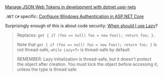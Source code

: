 
[Manage JSON Web Tokens in development with dotnet user-jwts](https://learn.microsoft.com/en-us/aspnet/core/security/authentication/jwt-authn?view=aspnetcore-7.0&tabs=windows)

`.NET` `C#` specific: [Configure Windows Authentication in ASP.NET Core](https://learn.microsoft.com/en-us/aspnet/core/security/authentication/windowsauth?view=aspnetcore-7.0&tabs=visual-studio)

Surprisingly enough of this is about code security: [When should I use Lazy<T>](https://stackoverflow.com/questions/6847721/when-should-i-use-lazyt)?

> Replaces: `get { if (foo == null) foo = new Foo(); return foo; }`. 
>
> Note that `get { if (foo == null) foo = new Foo(); return foo; }` is not thread-safe, `while Lazy<T>` is thread-safe by default
>
> REMEMBER: Lazy initialization is thread-safe, but it doesn't protect the object after creation. You must lock the object before accessing it, unless the type is thread safe